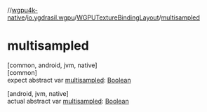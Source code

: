 //[wgpu4k-native](../../../index.md)/[io.ygdrasil.wgpu](../index.md)/[WGPUTextureBindingLayout](index.md)/[multisampled](multisampled.md)

# multisampled

[common, android, jvm, native]\
[common]\
expect abstract var [multisampled](multisampled.md): [Boolean](https://kotlinlang.org/api/core/kotlin-stdlib/kotlin/-boolean/index.html)

[android, jvm, native]\
actual abstract var [multisampled](multisampled.md): [Boolean](https://kotlinlang.org/api/core/kotlin-stdlib/kotlin/-boolean/index.html)